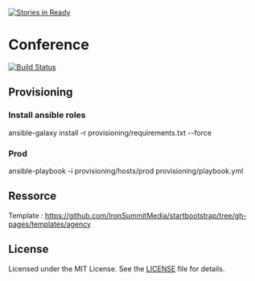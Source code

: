 [![Stories in Ready](https://badge.waffle.io/theodo/conference.png?label=ready&title=Ready)](https://waffle.io/theodo/conference)
# Conference

[![Build Status](https://travis-ci.org/theodo/conference.svg)](https://travis-ci.org/theodo/conference)

## Provisioning

### Install ansible roles

ansible-galaxy install -r provisioning/requirements.txt --force

### Prod

ansible-playbook -i provisioning/hosts/prod provisioning/playbook.yml

## Ressorce

Template : https://github.com/IronSummitMedia/startbootstrap/tree/gh-pages/templates/agency

## License

Licensed under the MIT License. See the [LICENSE](LICENSE) file for details.
